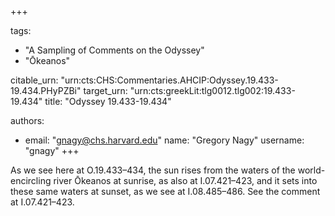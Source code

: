 +++

tags:
- "A Sampling of Comments on the Odyssey"
- "Ōkeanos"

citable_urn: "urn:cts:CHS:Commentaries.AHCIP:Odyssey.19.433-19.434.PHyPZBi"
target_urn: "urn:cts:greekLit:tlg0012.tlg002:19.433-19.434"
title: "Odyssey 19.433-19.434"

authors:
- email: "gnagy@chs.harvard.edu"
  name: "Gregory Nagy"
  username: "gnagy"
+++

<p>As we see here at O.19.433–434, the sun rises from the waters of the world-encircling river Ōkeanos at sunrise, as also at I.07.421–423, and it sets into these same waters at sunset, as we see at I.08.485–486. See the comment at I.07.421–423.  </p>